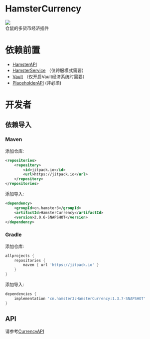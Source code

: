 # HamsterCurrency

[![](https://jitpack.io/v/cn.hamster3/HamsterCurrency.svg)](https://jitpack.io/#cn.hamster3/HamsterCurrency)  
仓鼠的多货币经济插件

# 依赖前置

- [HamsterAPI](https://github.com/MiniDay/HamsterAPI/releases)
- [HamsterService](https://github.com/MiniDay/HamsterService/releases) （仅跨服模式需要）
- [Vault](https://www.spigotmc.org/resources/vault.34315/) （仅开启Vault经济系统时需要）
- [PlaceholderAPI](https://www.spigotmc.org/resources/placeholderapi.6245/) (非必须)

# 开发者

## 依赖导入

### Maven

添加仓库:

```xml
<repositories>
    <repository>
        <id>jitpack.io</id>
        <url>https://jitpack.io</url>
    </repository>
</repositories>
```

添加导入:

```xml
<dependency>
    <groupId>cn.hamster3</groupId>
    <artifactId>HamsterCurrency</artifactId>
    <version>2.0.6-SNAPSHOT</version>
</dependency>
```

### Gradle

添加仓库:

```groovy
allprojects {
    repositories {
        maven { url 'https://jitpack.io' }
    }
}
```

添加导入:

```groovy
dependencies {
    implementation 'cn.hamster3:HamsterCurrency:1.3.7-SNAPSHOT'
}
```

## API

请参考[CurrencyAPI](/currency-plugin/src/main/java/cn/hamster3/currency/api/CurrencyAPI.java)

